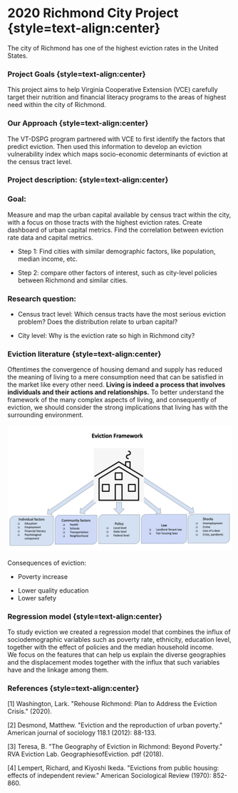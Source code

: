 
# 2020 Richmond City Project {style=text-align:center}

The city of Richmond has one of the highest eviction rates in the United States. 
### Project Goals {style=text-align:center}

This project aims to help Virginia Cooperative Extension (VCE) carefully target their nutrition and financial literacy programs to the areas of highest need within the city of Richmond.

### Our Approach {style=text-align:center}

The VT-DSPG program partnered with VCE to first identify the factors that predict eviction. Then used this information to develop an eviction vulnerability index which maps socio-economic determinants of eviction at the census tract level.


### Project description:  {style=text-align:center}


### Goal: 
Measure and map the urban capital available by census tract within the city, with a focus on those tracts with the highest eviction rates. Create dashboard of urban capital metrics. 
Find the correlation between eviction rate data and capital metrics. 

* Step 1: Find cities with similar demographic factors, like population, median income, etc.  
+ Step 2: compare other factors of interest, such as city-level policies between Richmond and similar cities.  
 

### Research question:  
* Census tract level: Which census tracts have the most serious eviction problem? Does the distribution relate to urban capital? 
+ City level: Why is the eviction rate so high in Richmond city? 
 

### Eviction literature  {style=text-align:center}
Oftentimes the convergence of housing demand and supply has reduced the meaning of living to a mere consumption need that can be satisfied in the market like every other need. __Living is indeed a process that involves individuals and their actions and relationships.__
To better understand the framework of the many complex aspects of living, and consequently of eviction, we should consider the strong implications that living has with the surrounding environment. 

 ![](ev_fr.png)

Consequences of eviction: 

* Poverty increase 
+ Lower quality education 
+ Lower safety 



### Regression model  {style=text-align:center}
To study eviction we created a regression model that combines the influx of sociodemographic variables such as poverty rate, ethnicity, education level, together with the effect of policies and the median household income.  
We focus on the features that can help us explain the diverse geographies and the displacement modes together with the influx that such variables have and the linkage among them.  

 

### References  {style=text-align:center}

[1] Washington, Lark. "Rehouse Richmond: Plan to Address the Eviction Crisis." (2020). 

[2] Desmond, Matthew. "Eviction and the reproduction of urban poverty." American journal of sociology 118.1 (2012): 88-133. 

[3] Teresa, B. "The Geography of Eviction in Richmond: Beyond Poverty." RVA Eviction Lab. GeographiesofEviction. pdf (2018). 

[4] Lempert, Richard, and Kiyoshi Ikeda. "Evictions from public housing: effects of independent review." American Sociological Review (1970): 852-860. 
